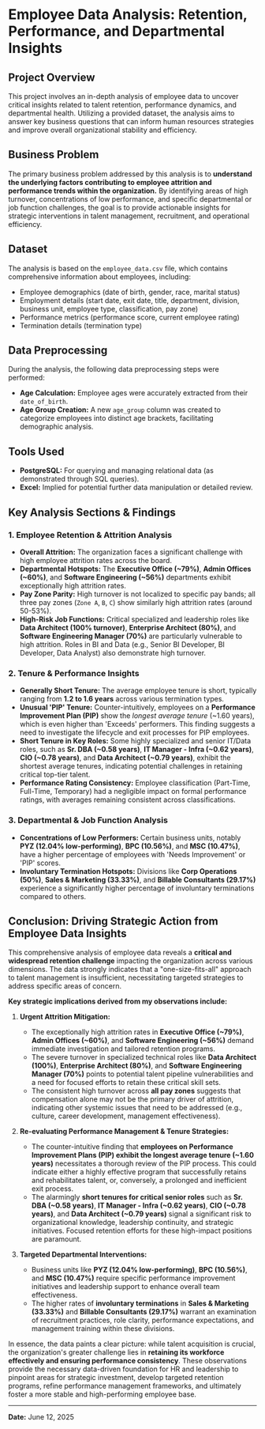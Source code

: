 # Employee Data Analysis: Retention, Performance, and Departmental Insights

## Project Overview

This project involves an in-depth analysis of employee data to uncover critical insights related to talent retention, performance dynamics, and departmental health. Utilizing a provided dataset, the analysis aims to answer key business questions that can inform human resources strategies and improve overall organizational stability and efficiency.

## Business Problem

The primary business problem addressed by this analysis is to **understand the underlying factors contributing to employee attrition and performance trends within the organization.** By identifying areas of high turnover, concentrations of low performance, and specific departmental or job function challenges, the goal is to provide actionable insights for strategic interventions in talent management, recruitment, and operational efficiency.

## Dataset

The analysis is based on the `employee_data.csv` file, which contains comprehensive information about employees, including:
* Employee demographics (date of birth, gender, race, marital status)
* Employment details (start date, exit date, title, department, division, business unit, employee type, classification, pay zone)
* Performance metrics (performance score, current employee rating)
* Termination details (termination type)

## Data Preprocessing

During the analysis, the following data preprocessing steps were performed:
* **Age Calculation:** Employee ages were accurately extracted from their `date_of_birth`.
* **Age Group Creation:** A new `age_group` column was created to categorize employees into distinct age brackets, facilitating demographic analysis.

## Tools Used

* **PostgreSQL:** For querying and managing relational data (as demonstrated through SQL queries).
* **Excel:** Implied for potential further data manipulation or detailed review.

## Key Analysis Sections & Findings

### 1. Employee Retention & Attrition Analysis

* **Overall Attrition:** The organization faces a significant challenge with high employee attrition rates across the board.
* **Departmental Hotspots:** The **Executive Office (~79%)**, **Admin Offices (~60%)**, and **Software Engineering (~56%)** departments exhibit exceptionally high attrition rates.
* **Pay Zone Parity:** High turnover is not localized to specific pay bands; all three pay zones (`Zone A`, `B`, `C`) show similarly high attrition rates (around 50-53%).
* **High-Risk Job Functions:** Critical specialized and leadership roles like **Data Architect (100% turnover)**, **Enterprise Architect (80%)**, and **Software Engineering Manager (70%)** are particularly vulnerable to high attrition. Roles in BI and Data (e.g., Senior BI Developer, BI Developer, Data Analyst) also demonstrate high turnover.

### 2. Tenure & Performance Insights

* **Generally Short Tenure:** The average employee tenure is short, typically ranging from **1.2 to 1.6 years** across various termination types.
* **Unusual 'PIP' Tenure:** Counter-intuitively, employees on a **Performance Improvement Plan (PIP)** show the *longest average tenure* (~1.60 years), which is even higher than 'Exceeds' performers. This finding suggests a need to investigate the lifecycle and exit processes for PIP employees.
* **Short Tenure in Key Roles:** Some highly specialized and senior IT/Data roles, such as **Sr. DBA (~0.58 years)**, **IT Manager - Infra (~0.62 years)**, **CIO (~0.78 years)**, and **Data Architect (~0.79 years)**, exhibit the shortest average tenures, indicating potential challenges in retaining critical top-tier talent.
* **Performance Rating Consistency:** Employee classification (Part-Time, Full-Time, Temporary) had a negligible impact on formal performance ratings, with averages remaining consistent across classifications.

### 3. Departmental & Job Function Analysis

* **Concentrations of Low Performers:** Certain business units, notably **PYZ (12.04% low-performing)**, **BPC (10.56%)**, and **MSC (10.47%)**, have a higher percentage of employees with 'Needs Improvement' or 'PIP' scores.
* **Involuntary Termination Hotspots:** Divisions like **Corp Operations (50%)**, **Sales & Marketing (33.33%)**, and **Billable Consultants (29.17%)** experience a significantly higher percentage of involuntary terminations compared to others.

## Conclusion: Driving Strategic Action from Employee Data Insights

This comprehensive analysis of employee data reveals a **critical and widespread retention challenge** impacting the organization across various dimensions. The data strongly indicates that a "one-size-fits-all" approach to talent management is insufficient, necessitating targeted strategies to address specific areas of concern.

**Key strategic implications derived from my observations include:**

1.  **Urgent Attrition Mitigation:**
    * The exceptionally high attrition rates in **Executive Office (~79%)**, **Admin Offices (~60%)**, and **Software Engineering (~56%)** demand immediate investigation and tailored retention programs.
    * The severe turnover in specialized technical roles like **Data Architect (100%)**, **Enterprise Architect (80%)**, and **Software Engineering Manager (70%)** points to potential talent pipeline vulnerabilities and a need for focused efforts to retain these critical skill sets.
    * The consistent high turnover across **all pay zones** suggests that compensation alone may not be the primary driver of attrition, indicating other systemic issues that need to be addressed (e.g., culture, career development, management effectiveness).

2.  **Re-evaluating Performance Management & Tenure Strategies:**
    * The counter-intuitive finding that **employees on Performance Improvement Plans (PIP) exhibit the longest average tenure (~1.60 years)** necessitates a thorough review of the PIP process. This could indicate either a highly effective program that successfully retains and rehabilitates talent, or, conversely, a prolonged and inefficient exit process.
    * The alarmingly **short tenures for critical senior roles** such as **Sr. DBA (~0.58 years)**, **IT Manager - Infra (~0.62 years)**, **CIO (~0.78 years)**, and **Data Architect (~0.79 years)** signal a significant risk to organizational knowledge, leadership continuity, and strategic initiatives. Focused retention efforts for these high-impact positions are paramount.

3.  **Targeted Departmental Interventions:**
    * Business units like **PYZ (12.04% low-performing)**, **BPC (10.56%)**, and **MSC (10.47%)** require specific performance improvement initiatives and leadership support to enhance overall team effectiveness.
    * The higher rates of **involuntary terminations** in **Sales & Marketing (33.33%)** and **Billable Consultants (29.17%)** warrant an examination of recruitment practices, role clarity, performance expectations, and management training within these divisions.

In essence, the data paints a clear picture: while talent acquisition is crucial, the organization's greater challenge lies in **retaining its workforce effectively and ensuring performance consistency**. These observations provide the necessary data-driven foundation for HR and leadership to pinpoint areas for strategic investment, develop targeted retention programs, refine performance management frameworks, and ultimately foster a more stable and high-performing employee base.

---

**Date:** June 12, 2025
